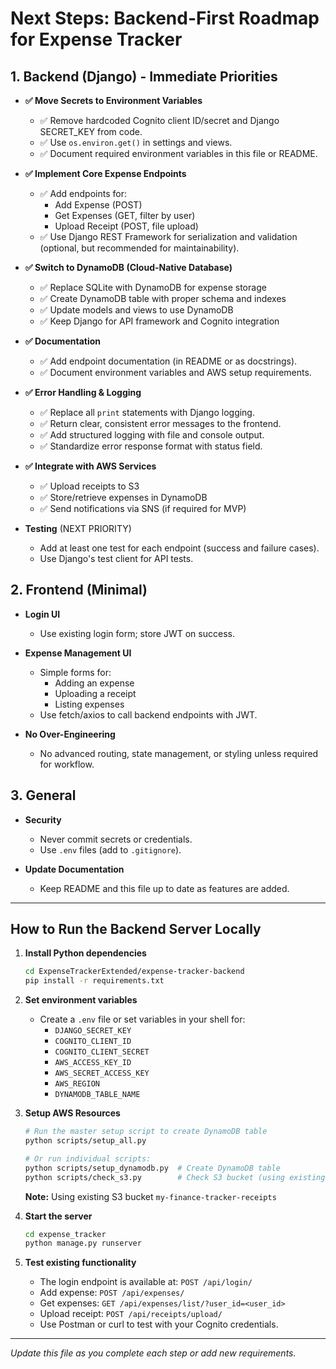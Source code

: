 # Next Steps: Backend-First Roadmap for Expense Tracker

## 1. Backend (Django) - Immediate Priorities

- **✅ Move Secrets to Environment Variables**

  - ✅ Remove hardcoded Cognito client ID/secret and Django SECRET_KEY from code.
  - ✅ Use `os.environ.get()` in settings and views.
  - ✅ Document required environment variables in this file or README.

- **✅ Implement Core Expense Endpoints**

  - ✅ Add endpoints for:
    - Add Expense (POST)
    - Get Expenses (GET, filter by user)
    - Upload Receipt (POST, file upload)
  - ✅ Use Django REST Framework for serialization and validation (optional, but recommended for maintainability).

- **✅ Switch to DynamoDB (Cloud-Native Database)**

  - ✅ Replace SQLite with DynamoDB for expense storage
  - ✅ Create DynamoDB table with proper schema and indexes
  - ✅ Update models and views to use DynamoDB
  - ✅ Keep Django for API framework and Cognito integration

- **✅ Documentation**

  - ✅ Add endpoint documentation (in README or as docstrings).
  - ✅ Document environment variables and AWS setup requirements.

- **✅ Error Handling & Logging**

  - ✅ Replace all `print` statements with Django logging.
  - ✅ Return clear, consistent error messages to the frontend.
  - ✅ Add structured logging with file and console output.
  - ✅ Standardize error response format with status field.

- **✅ Integrate with AWS Services**

  - ✅ Upload receipts to S3
  - ✅ Store/retrieve expenses in DynamoDB
  - ✅ Send notifications via SNS (if required for MVP)

- **Testing** (NEXT PRIORITY)
  - Add at least one test for each endpoint (success and failure cases).
  - Use Django's test client for API tests.

## 2. Frontend (Minimal)

- **Login UI**

  - Use existing login form; store JWT on success.

- **Expense Management UI**

  - Simple forms for:
    - Adding an expense
    - Uploading a receipt
    - Listing expenses
  - Use fetch/axios to call backend endpoints with JWT.

- **No Over-Engineering**
  - No advanced routing, state management, or styling unless required for workflow.

## 3. General

- **Security**

  - Never commit secrets or credentials.
  - Use `.env` files (add to `.gitignore`).

- **Update Documentation**
  - Keep README and this file up to date as features are added.

---

## How to Run the Backend Server Locally

1. **Install Python dependencies**

   ```bash
   cd ExpenseTrackerExtended/expense-tracker-backend
   pip install -r requirements.txt
   ```

2. **Set environment variables**

   - Create a `.env` file or set variables in your shell for:
     - `DJANGO_SECRET_KEY`
     - `COGNITO_CLIENT_ID`
     - `COGNITO_CLIENT_SECRET`
     - `AWS_ACCESS_KEY_ID`
     - `AWS_SECRET_ACCESS_KEY`
     - `AWS_REGION`
     - `DYNAMODB_TABLE_NAME`

3. **Setup AWS Resources**

   ```bash
   # Run the master setup script to create DynamoDB table
   python scripts/setup_all.py

   # Or run individual scripts:
   python scripts/setup_dynamodb.py  # Create DynamoDB table
   python scripts/check_s3.py        # Check S3 bucket (using existing bucket)
   ```

   **Note:** Using existing S3 bucket `my-finance-tracker-receipts`

4. **Start the server**

   ```bash
   cd expense_tracker
   python manage.py runserver
   ```

5. **Test existing functionality**
   - The login endpoint is available at: `POST /api/login/`
   - Add expense: `POST /api/expenses/`
   - Get expenses: `GET /api/expenses/list/?user_id=<user_id>`
   - Upload receipt: `POST /api/receipts/upload/`
   - Use Postman or curl to test with your Cognito credentials.

---

_Update this file as you complete each step or add new requirements._
